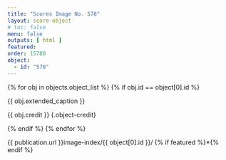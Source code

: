 ```yaml
---
title: "Scores Image No. 578"
layout: score-object
# toc: false
menu: false
outputs: [ html ]
featured: 
order: 15780
object:
  - id: "578"
---
```


{% for obj in objects.object_list %}
{% if obj.id == object[0].id %}

{{ obj.extended_caption }}

{{ obj.credit }} {.object-credit}

{% endif %}
{% endfor %}

<div class="object-credit object-url is-print-only">

{{ publication.url }}image-index/{{ object[0].id }}/ {% if featured %}*{% endif %}

</div>
